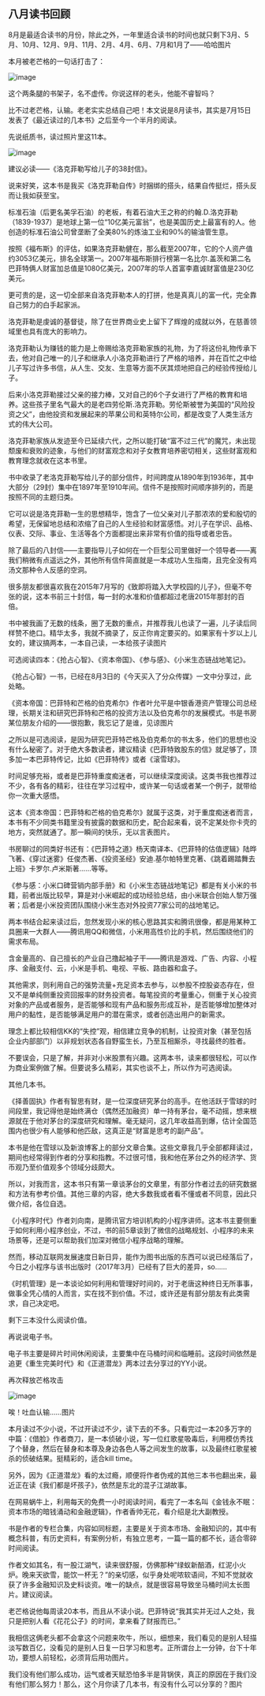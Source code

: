 ## 八月读书回顾
8月是最适合读书的月份，除此之外，一年里适合读书的时间也就只剩下3月、5月、10月、12月、9月、11月、2月、4月、6月、7月和1月了——哈哈图片

 

本月被老芒格的一句话打击了：

![image](https://github.com/fengyumozhu/tsf/assets/6201828/9bd219bc-72c5-4364-b964-fc5e58a719b0)


这个两条腿的书架子，名不虚传。你说这样的老头，他能不睿智吗？

 

比不过老芒格，认输。老老实实总结自己吧！本文说是8月读书，其实是7月15日发表了《最近读过的几本书》之后至今一个半月的阅读。

 

先说纸质书，读过照片里这11本。

![image](https://github.com/fengyumozhu/tsf/assets/6201828/fb12cd88-23d6-4779-bcf3-190779357fda)

建议必读——《洛克菲勒写给儿子的38封信》。

 

说来好笑，这本书是我买《洛克菲勒自传》时捆绑的搭头，结果自传挺烂，搭头反而让我如获至宝。

 

标准石油（后更名美孚石油）的老板，有着石油大王之称的约翰.D.洛克菲勒（1839-1937）是地球上第一位“10亿美元富翁”，也是美国历史上最富有的人。他创造的标准石油公司曾垄断了全美80%的炼油工业和90%的输油管生意。

 

按照《福布斯》的评估，如果洛克菲勒健在，那么截至2007年，它的个人资产值约3053亿美元，排名全球第一。2007年福布斯排行榜第一名比尔.盖茨和第二名巴菲特俩人财富加总值是1080亿美元，2007年的华人首富李嘉诚财富值是230亿美元。

 

更可贵的是，这一切全部来自洛克菲勒本人的打拼，他是真真儿的富一代，完全靠自己努力的白手起家派。

 

洛克菲勒是虔诚的基督徒，除了在世界商业史上留下了辉煌的成就以外，在慈善领域里也具有庞大的影响力。



洛克菲勒认为赚钱的能力是上帝赐给洛克菲勒家族的礼物，为了将这份礼物传承下去，他对自己唯一的儿子和继承人小洛克菲勒进行了严格的培养，并在百忙之中给儿子写过许多书信，从人生、交友、生意等方面不厌其烦地把自己的经验传授给儿子。

 

后来小洛克菲勒接过父亲的接力棒，又对自己的6个子女进行了严格的教育和培养。这些孩子里名气最大的是老四劳伦斯.洛克菲勒。劳伦斯被誉为美国的“风险投资之父”，由他投资和发展起来的苹果公司和英特尔公司，都是改变了人类生活方式的伟大公司。

 

洛克菲勒家族从发迹至今已延续六代，之所以能打破“富不过三代”的魔咒，未出现颓废和衰败的迹象，与他们的财富观念和对子女教育培养密切相关，这些财富观和教育理念就收在这本书里。

 

书中收录了老洛克菲勒写给儿子的部分信件，时间跨度从1890年到1936年，其中大部分（29封）集中在1897年至1910年间。信件不是按照时间顺序排列的，而是按照不同的主题归类。

 

它可以说是洛克菲勒一生的思想精华，饱含了一位父亲对儿子那浓浓的爱和殷切的希望，无保留地总结和浓缩了自己的人生经验和财富感悟。对儿子在学识、品格、仪表、交际、事业、生活等各个方面都提出来非常有价值的指导或者忠告。

 

除了最后的八封信——主要指导儿子如何在一个巨型公司里做好一个领导者——离我们稍微有点遥远之外，其他所有信件简直就是一本成功人生指南，且完全没有鸡汤文那种令人反感的空洞。

 

很多朋友都很喜欢我在2015年7月写的《致即将踏入大学校园的儿子》，但毫不夸张的说，这本书前三十封信，每一封的水准和价值都超过老唐2015年那封的百倍。

 

书中被我画了无数的线条，圈了无数的重点，并推荐我儿也读了一遍，儿子读后同样赞不绝口。精华太多，我就不摘录了，反正你肯定要买的。如果家有十岁以上儿女的，建议搞两本，一本自己读，一本给孩子读图片




可选阅读四本：《抢占心智》、《资本帝国》、《参与感》、《小米生态链战地笔记》。

 

《抢占心智》一书，已经在8月3日的《今天买入了分众传媒》一文中分享过，此处略。

 

《资本帝国：巴菲特和芒格的伯克希尔》作者叶允平是中银香港资产管理公司总经理，长期关注和研究巴菲特和芒格的投资方法以及伯克希尔的发展模式。书是书房某位朋友介绍的——很抱歉，我忘记了是谁，见谅图片

 

之所以是可选阅读，是因为研究巴菲特芒格及伯克希尔的书太多，他们的思想也没有什么秘密了。对于绝大多数读者，建议精读《巴菲特致股东的信》就足够了，顶多加一本巴菲特传记，比如《巴菲特传》或者《滚雪球》。

 

时间足够充裕，或者是巴菲特重度痴迷者，可以继续深度阅读。这类书我也推荐过不少，各有各的精彩，往往在学习过程中，或许某一句话或者某一个例子，就带给你一次重大感悟。



这本《资本帝国：巴菲特和芒格的伯克希尔》就属于这类，对于重度痴迷者而言，本书有不少同类书籍里没有披露的数据和历史，配合起来看，说不定某处你卡壳的地方，突然就通了。那一瞬间的快乐，无以言表图片。

 

书房聊过的同类好书还有：《巴菲特之道》杨天南译本、《巴菲特的估值逻辑》陆晔飞著、《穿过迷雾》任俊杰著、《投资圣经》安迪.基尔帕特里克著、《跳着踢踏舞去上班》卡罗尔.卢米斯著……等等。

 

《参与感：小米口碑营销内部手册》和《小米生态链战地笔记》都是有关小米的书籍，前者出版比较早，算是对小米崛起的成功经验总结，由小米联合创始人黎万强著；后者是小米投资团队围绕小米生态对外投资77家公司的战地笔记。

 

两本书结合起来读过后，忽然发现小米的核心思路其实和腾讯很像，都是用某种工具圈来一大群人——腾讯用QQ和微信，小米用高性价比的手机，然后围绕他们的需求布局。

 

含金量高的、自己擅长的产业自己撸起袖子干——腾讯是游戏、广告、内容、小程序、金融支付、云，小米是手机、电视、平板、路由器和盒子。

 

其他需求，则利用自己的强势流量+充足资本去参与，以参股不控股姿态存在，但又不是单纯侧重投资回报率的财务投资者。每笔投资的考量重心，侧重于关心投资对象的产品或者服务，是否能够和现有产品和服务形成互补，是否能够增加整体对用户的黏性，是否能够满足用户的潜在需求，或者创造出用户的新需求。

 

理念上都比较相信KK的“失控”观，相信建立竞争的机制，让投资对象（甚至包括企业内部部门）以非规划状态各自野蛮生长，乃至互相厮杀，寻找最终的胜者。

 

不要误会，只是了解，并非对小米股票有兴趣。这两本书，读来都很轻松，可以作为商业案例做了解。但要说多么精彩，其实也谈不上，所以作为可选阅读。

 

其他几本书。



《择善固执》作者有智思有财，是一位深度研究茅台的高手。在他活跃于雪球的时间段里，我记得他是始终满仓（偶然还加融资）单一持有茅台，毫不动摇，想来根源就在于他对茅台的深度研究和理解。毫无疑问，这几年收益高到爆，估计全国范围内也很少有人能够和他匹敌，这真正是“财富是思考的副产品”。

 

本书是他在雪球以及新浪博客上的部分文章合集。这些文章我几乎全部都拜读过，期间也经常得到作者的分享和指教。不过很可惜，我和他在茅台之外的经济学、货币观乃至价值观多个领域分歧颇大。



所以，对我而言，这本书只有第一章谈茅台的文章里，有部分作者过去的研究数据和方法有参考价值。其他三章的内容，绝大多数我或者看不懂或者不同意，因此只做介绍，各位自选。

 

《小程序时代》作者刘向南，是腾讯官方培训机构的小程序讲师。这本书主要侧重于如何利用小程序创业，不过，书的前5章谈到了微信的战略规划、小程序的未来场景等，还是可以帮助我们加深对微信小程序战略的理解。



然而，移动互联网发展速度日新日异，能作为图书出版的东西可以说已经落后了，今日之小程序与该书出版时（2017年3月）已经有了巨大的差异，so……

 

《时机管理》是一本谈论如何利用和管理好时间的，对于老唐这种终日无所事事，做事全凭心情的人而言，实在找不到价值。不过，或许还是有部分朋友有此类需求，自己决定吧。

 

剩下三本没什么阅读价值。

 

再说说电子书。



电子书主要是碎片时间休闲阅读，主要集中在马桶时间和临睡前。这段时间依然是追更《重生完美时代》和《正道潜龙》两本过去分享过的YY小说。

 

再次释放芒格攻击

![image](https://github.com/fengyumozhu/tsf/assets/6201828/04a417c4-faf6-401f-99fa-4897d6fb67cb)


唉！吐血认输……图片

 

本月读过不少小说，不过开读过不少，读下去的不多。只看完过一本20多万字的中篇：《借脸》作者商刀，是一本侦破小说，写一位红歌星吸毒后，利用模仿秀找了个替身，然后在替身和本尊及身边各色人等之间发生的故事，以及最终红歌星被杀的侦破结果。挺精彩的，适合kill time。

 

另外，因为《正道潜龙》看的太过瘾，顺便将作者伪戒的其他三本书也翻出来，最近正在读《我们都是坏孩子》，依然是东北的混子江湖故事。

 

在网易蜗牛上，利用每天的免费一小时阅读时间，看完了一本名叫《金钱永不眠：资本市场的暗钱涌动和金融逻辑》，作者香帅无花，看介绍是北大副教授。

 

书是作者的专栏合集，内容如同标题，主要是关于资本市场、金融知识的，其中有概念科普，有历史资料，有案例分析，有独立思考，一篇一篇的都不长，适合零碎时间阅读。

 

作者文如其名，有一股江湖气，读来很舒服，仿佛那种“绿蚁新醅酒，红泥小火炉。晚来天欲雪，能饮一杯无？”的亲切感，似乎身处呢哝软语间，不知不觉就收获了许多金融知识及史料谈资。唯一的缺点，就是很容易导致坐马桶时间太长图片。建议阅读。

 

老芒格说他每周读20本书，而且从不读小说。巴菲特说“我其实并无过人之处，我只是把别人看《花花公子》的时间，拿来看了财报而已。”



我相信这俩老头都不会拿这个问题来吹牛，所以，细想来，我们看见的是别人轻描淡写数百亿，没看见的是别人日复一日学习和思考。正所谓台上一分钟，台下十年功，要想人前轻松，必须背后用功图片。

 

我们没有他们那么成功，运气或者天赋恐怕多半是背锅侠，真正的原因在于我们没有他们那么努力！那么，这个月你读了几本书，有没有什么可以分享的？图片
